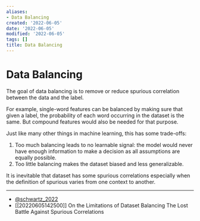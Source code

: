 ```yaml
---
aliases:
- Data Balancing
created: '2022-06-05'
date: '2022-06-05'
modified: '2022-06-05'
tags: []
title: Data Balancing
---
```


# Data Balancing

The goal of data balancing is to remove or reduce spurious correlation between the data and the label.

For example, single-word features can be balanced by making sure that given a label, the probability of each word occurring in the dataset is the same. But compound features would also be needed for that purpose.

Just like many other things in machine learning, this has some trade-offs:
1. Too much balancing leads to no learnable signal: the model would never have enough information to make a decision as all assumptions are equally possible.
2. Too little balancing makes the dataset biased and less generalizable.

It is inevitable that dataset has some spurious correlations especially when the definition of spurious varies from one context to another.

---
- [@schwartz_2022](zotero://select/items/@schwartz_2022)
- [[20220605142500]] On the Limitations of Dataset Balancing The Lost Battle Against Spurious Correlations